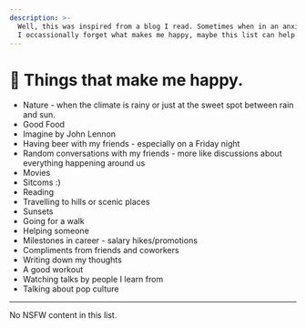 ```yaml
---
description: >-
  Well, this was inspired from a blog I read. Sometimes when in an anxious bout,
  I occassionally forget what makes me happy, maybe this list can help.
---
```


# 🌄 Things that make me happy.

* Nature - when the climate is rainy or just at the sweet spot between rain and sun.
* Good Food&#x20;
* Imagine by John Lennon&#x20;
* Having beer with my friends - especially on a Friday night&#x20;
* Random conversations with my friends - more like discussions about everything happening around us&#x20;
* Movies&#x20;
* Sitcoms :)&#x20;
* Reading&#x20;
* Travelling to hills or scenic places&#x20;
* Sunsets&#x20;
* Going for a walk&#x20;
* Helping someone&#x20;
* Milestones in career - salary hikes/promotions&#x20;
* Compliments from friends and coworkers
* Writing down my thoughts&#x20;
* A good workout
* Watching talks by people I learn from&#x20;
* Talking about pop culture

***

No NSFW content in this list.&#x20;
